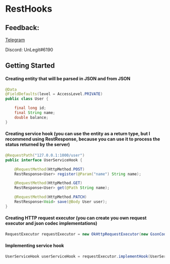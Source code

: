 # RestHooks
## Feedback: 
[Telegram](https://t.me/UnLegit)

Discord: UnLegit#6190

## Getting Started

#### Creating entity that will be parsed in JSON and from JSON

```java
@Data
@FieldDefaults(level = AccessLevel.PRIVATE)
public class User {

    final long id;
    final String name;
    double balance;
}
```

#### Creating service hook (you can use the entity as a return type, but I recommend using RestResponse, because you can use it to process the status returned by the server)

```java
@RequestPath("127.0.0.1:1000/user")
public interface UserServiceHook {

    @RequestMethod(HttpMethod.POST)
    RestResponse<User> register(@Param("name") String name);

    @RequestMethod(HttpMethod.GET)
    RestResponse<User> get(@Path String name);

    @RequestMethod(HttpMethod.PATCH)
    RestResponse<Void> save(@Body User user);
}
```

#### Creating HTTP request executor (you can create you own request executor and json codec implementations)

```java
RequestExecutor requestExecutor = new OkHttpRequestExecutor(new GsonCodec(new Gson()));
```

#### Implementing service hook

```java
UserServiceHook userServiceHook = requestExecutor.implementHook(UserServiceHook.class);
```
